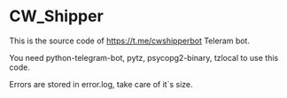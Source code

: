 # CW_Shipper
This is the source code of https://t.me/cwshipperbot Teleram bot.

You need python-telegram-bot, pytz, psycopg2-binary, tzlocal to use this code.

Errors are stored in error.log, take care of it`s size.


